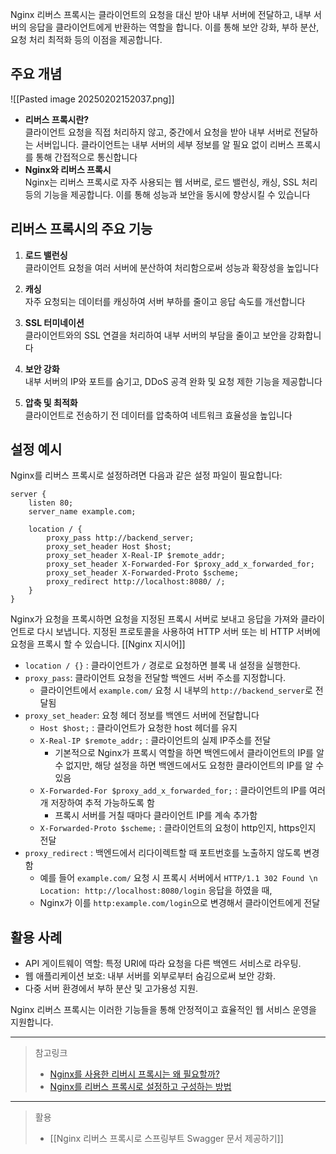 

Nginx 리버스 프록시는 클라이언트의 요청을 대신 받아 내부 서버에 전달하고, 내부 서버의 응답을 클라이언트에게 반환하는 역할을 합니다. 이를 통해 보안 강화, 부하 분산, 요청 처리 최적화 등의 이점을 제공합니다.

## 주요 개념

![[Pasted image 20250202152037.png]]

- **리버스 프록시란?**  
  클라이언트 요청을 직접 처리하지 않고, 중간에서 요청을 받아 내부 서버로 전달하는 서버입니다. 클라이언트는 내부 서버의 세부 정보를 알 필요 없이 리버스 프록시를 통해 간접적으로 통신합니다
- **Nginx와 리버스 프록시**  
  Nginx는 리버스 프록시로 자주 사용되는 웹 서버로, 로드 밸런싱, 캐싱, SSL 처리 등의 기능을 제공합니다. 이를 통해 성능과 보안을 동시에 향상시킬 수 있습니다

## 리버스 프록시의 주요 기능

1. **로드 밸런싱**  
   클라이언트 요청을 여러 서버에 분산하여 처리함으로써 성능과 확장성을 높입니다

2. **캐싱**  
   자주 요청되는 데이터를 캐싱하여 서버 부하를 줄이고 응답 속도를 개선합니다

3. **SSL 터미네이션**  
   클라이언트와의 SSL 연결을 처리하여 내부 서버의 부담을 줄이고 보안을 강화합니다

4. **보안 강화**  
   내부 서버의 IP와 포트를 숨기고, DDoS 공격 완화 및 요청 제한 기능을 제공합니다

5. **압축 및 최적화**  
   클라이언트로 전송하기 전 데이터를 압축하여 네트워크 효율성을 높입니다

## 설정 예시

Nginx를 리버스 프록시로 설정하려면 다음과 같은 설정 파일이 필요합니다:

```nginx
server {
    listen 80;
    server_name example.com;

    location / {
        proxy_pass http://backend_server;
        proxy_set_header Host $host;
        proxy_set_header X-Real-IP $remote_addr;
        proxy_set_header X-Forwarded-For $proxy_add_x_forwarded_for;
        proxy_set_header X-Forwarded-Proto $scheme;
        proxy_redirect http://localhost:8080/ /;
    }
}
```

Nginx가 요청을 프록시하면 요청을 지정된 프록시 서버로 보내고 응답을 가져와 클라이언트로 다시 보냅니다. 지정된 프로토콜을 사용하여 HTTP 서버 또는 비 HTTP 서버에 요청을 프록시 할 수 있습니다.
[[Nginx 지시어]]

- `location / {}` : 클라이언트가 `/` 경로로 요청하면 블록 내 설정을 실행한다.
- `proxy_pass`: 클라이언트 요청을 전달할 백엔드 서버 주소를 지정합니다. 
	- 클라이언트에서 `example.com/` 요청 시 내부의 `http://backend_server`로 전달됨
- `proxy_set_header`: 요청 헤더 정보를 백엔드 서버에 전달합니다
	- `Host $host;` : 클라이언트가 요청한 host 헤더를 유지
	- `X-Real-IP $remote_addr;` : 클라이언트의 실제 IP주소를 전달
		- 기본적으로 Nginx가 프록시 역할을 하면 백엔드에서 클라이언트의 IP를 알 수 없지만, 해당 설정을 하면 백엔드에서도 요청한 클라이언트의 IP를 알 수 있음
	- `X-Forwarded-For $proxy_add_x_forwarded_for;` : 클라이언트의 IP를 여러 개 저장하여 추적 가능하도록 함
		- 프록시 서버를 거칠 때마다 클라이언트 IP를 계속 추가함
	- `X-Forwarded-Proto $scheme;` : 클라이언트의 요청이 http인지, https인지 전달
- `proxy_redirect` : 백엔드에서 리다이렉트할 때 포트번호를 노출하지 않도록 변경함
	- 예를 들어 `example.com/` 요청 시 프록시 서버에서 `HTTP/1.1 302 Found \n Location: http://localhost:8080/login` 응답을 하였을 때,
	- Nginx가 이를 `http:example.com/login`으로 변경해서 클라이언트에게 전달

## 활용 사례

- API 게이트웨이 역할: 특정 URI에 따라 요청을 다른 백엔드 서비스로 라우팅.
- 웹 애플리케이션 보호: 내부 서버를 외부로부터 숨김으로써 보안 강화.
- 다중 서버 환경에서 부하 분산 및 고가용성 지원.

Nginx 리버스 프록시는 이러한 기능들을 통해 안정적이고 효율적인 웹 서비스 운영을 지원합니다.

---

> 참고링크
> - [Nginx를 사용한 리버시 프록시는 왜 필요할까?](https://kangmanjoo.tistory.com/69)
> - [Nginx를 리버스 프록시로 설정하고 구성하는 방법](https://blog.containerize.com/ko/how-to-setup-and-configure-nginx-as-reverse-proxy/)


---

> 활용
> - [[Nginx 리버스 프록시로 스프링부트 Swagger 문서 제공하기]]
>